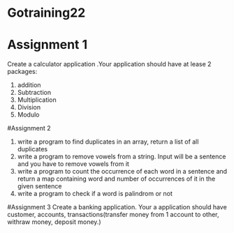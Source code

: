 # Gotraining22

# Assignment 1
Create a calculator application .Your application should have at lease 2 packages:
1. addition
2. Subtraction
3. Multiplication 
4. Division 
5. Modulo

#Assignment 2
1) write a program to find duplicates in an array, return a list of all duplicates 
2) write a program to remove vowels from a string. Input will be a sentence and you have to remove vowels from it
3) write a program to count the occurrence of each word in a sentence and return a map containing word and number of occurrences of it in the given sentence
4) write a program to check if a word is palindrom or not

#Assignment 3
Create a banking application. Your a application should have customer, accounts, transactions(transfer money from 1 account to other, withraw money, deposit money.)
